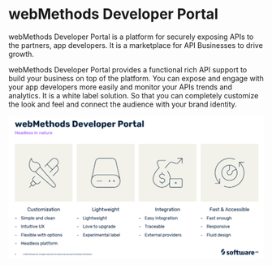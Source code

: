 webMethods Developer Portal
==========================
webMethods Developer Portal is a platform for securely exposing APIs to the partners, app developers. It is a marketplace for API Businesses to drive growth.

webMethods Developer Portal provides a functional rich API support to build your business on top of the platform. You can expose and engage with your app developers more easily and monitor your APIs trends and analytics.  It is a white label solution. So that you can completely customize the look and feel and connect the audience with your brand identity.

![](images/features_highlevel.png)
